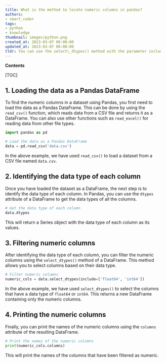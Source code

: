 ```yaml
---
title: What is the method to locate numeric columns in pandas?
authors:
- smart_coder
tags:
- python
- knowledge
thumbnail: images/python.png
created_at: 2023-03-07 00:00:00
updated_at: 2023-03-07 00:00:00
tldr: You can use the select\_dtypes() method with the parameter include=`number` to find numeric columns in Pandas in Python.
---
```


**Contents**

[TOC]

## 1. Loading the data as a Pandas DataFrame 

To find the numeric columns in a dataset using Pandas, you first need to load the data as a Pandas DataFrame. This can be done by using the `read_csv()` function, which reads data from a CSV file and returns it as a DataFrame. You can also use other functions such as `read_excel()` for reading data from other file types.

```python
import pandas as pd

# Load the data as a Pandas DataFrame
data = pd.read_csv('data.csv')
```

In the above example, we have used `read_csv()` to load a dataset from a CSV file named `data.csv`.


## 2. Identifying the data type of each column 

Once you have loaded the dataset as a DataFrame, the next step is to identify the data type of each column. In Pandas, you can use the `dtypes` attribute of a DataFrame to get the data types of all the columns.

```python
# Get the data type of each column
data.dtypes
```

This will return a Series object with the data type of each column as its values.


## 3. Filtering numeric columns 

After identifying the data type of each column, you can filter the numeric columns using the `select_dtypes()` method of a DataFrame. This method allows you to select columns based on their data type.

```python
# Filter numeric columns
numeric_cols = data.select_dtypes(include=['float64', 'int64'])
```

In the above example, we have used `select_dtypes()` to select the columns that have a data type of `float64` or `int64`. This returns a new DataFrame containing only the numeric columns.


## 4. Printing the numeric columns 

Finally, you can print the names of the numeric columns using the `columns` attribute of the resulting DataFrame.

```python
# Print the names of the numeric columns
print(numeric_cols.columns)
```

This will print the names of the columns that have been filtered as numeric.
